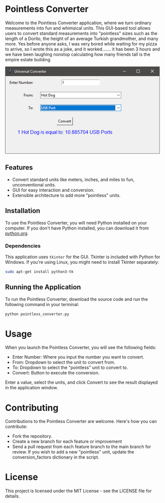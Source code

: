# Pointless Converter

Welcome to the Pointless Converter application, where we turn ordinary measurements into fun and whimsical units. This GUI-based tool allows users to convert standard measurements into "pointless" sizes such as the length of a Dorito, the height of an average Turkish grandmother, and many more. Yes before anyone asks, I was very bored while waiting for my pizza to arrive, so I wrote this as a joke, and it worked....... it has been 3 hours and we have been laughing nonstop calculating how many friends tall is the empire estate building

![Sample](https://raw.githubusercontent.com/WhiskeyCoder/Pointless-Converter/main/Universal%20Converter.png)

## Features

- Convert standard units like meters, inches, and miles to fun, unconventional units.
- GUI for easy interaction and conversion.
- Extensible architecture to add more "pointless" units.

## Installation

To use the Pointless Converter, you will need Python installed on your computer. If you don't have Python installed, you can download it from [python.org](https://www.python.org/downloads/).

### Dependencies

This application uses `tkinter` for the GUI. Tkinter is included with Python for Windows. If you're using Linux, you might need to install Tkinter separately:

```bash
sudo apt-get install python3-tk
```

## Running the Application
To run the Pointless Converter, download the source code and run the following command in your terminal:
```bash
python pointless_converter.py
```

# Usage
When you launch the Pointless Converter, you will see the following fields:
- Enter Number: Where you input the number you want to convert.
- From: Dropdown to select the unit to convert from.
- To: Dropdown to select the "pointless" unit to convert to.
- Convert: Button to execute the conversion.

Enter a value, select the units, and click Convert to see the result displayed in the application window.

# Contributing
Contributions to the Pointless Converter are welcome. Here's how you can contribute:
- Fork the repository.
- Create a new branch for each feature or improvement
- Send a pull request from each feature branch to the main branch for review.
If you wish to add a new "pointless" unit, update the conversion_factors dictionary in the script.


# License
This project is licensed under the MIT License - see the LICENSE file for details.
